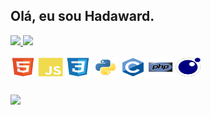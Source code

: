 ## Olá, eu sou Hadaward.
<a href="https://github.com/hadaward">
	<div>
		<img height="180em" src="https://github-readme-stats.vercel.app/api?username=hadaward&show_icons=true&theme=github_dark&include_all_commits=true&count_private=true"/>
		<img height="180em" src="https://github-readme-stats.vercel.app/api/top-langs/?username=hadaward&layout=compact&langs_count=7&theme=github_dark"/>
	</div>
</a>

<div style="display: inline_block">
	<br>
	<img align="center" onclick="event.preventDefault();" alt="HTML" height="30" width="40" src="https://raw.githubusercontent.com/devicons/devicon/master/icons/html5/html5-original.svg">
	<img align="center" alt="JS" height="30" width="40" src="https://raw.githubusercontent.com/devicons/devicon/master/icons/javascript/javascript-plain.svg">
	<img align="center" alt="CSS" height="30" width="40" src="https://raw.githubusercontent.com/devicons/devicon/master/icons/css3/css3-original.svg">
	<img align="center" alt="Python" height="30" width="40" src="https://raw.githubusercontent.com/devicons/devicon/master/icons/python/python-original.svg">
	<img align="center" alt="C" height="30" width="40" src="https://raw.githubusercontent.com/devicons/devicon/master/icons/c/c-original.svg">
	<img align="center" alt="PHP" height="30" width="40" src="https://raw.githubusercontent.com/devicons/devicon/master/icons/php/php-original.svg">
	<img align="center" alt="Lua" height="30" width="40" src="https://raw.githubusercontent.com/devicons/devicon/master/icons/lua/lua-original.svg">
</div>

##

<div>
	<a href = "mailto:eduardo.gimenez07@gmail.com"><img src="https://img.shields.io/badge/-Gmail-%23333?style=for-the-badge&logo=gmail&logoColor=white" target="_blank"></a>
</div>
